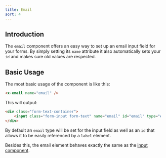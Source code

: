 ```yaml
---
title: Email
sort: 4
---
```


## Introduction

The `email` component offers an easy way to set up an email input field for your
forms. By simply setting its `name` attribute it also automatically sets your `id`
and makes sure old values are respected.

## Basic Usage

The most basic usage of the component is like this:

```html
<x-email name="email" />
```

This will output:

```html
<div class="form-text-container">
    <input class="form-input form-text" name="email" id="email" type="email" />
</div>
```

By default an `email` type will be set for the input field as well as an `id` that allows it to be
easily referenced by a `label` element.

Besides this, the email element behaves exactly the same as the [input component](/docs/laravel-form-components/v1/components/input).
